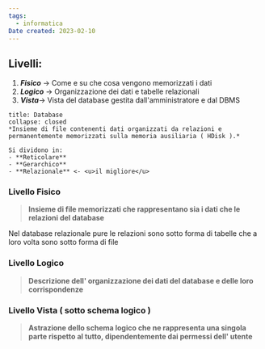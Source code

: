 ```yaml
---
tags:
  - informatica
Date created: 2023-02-10
---
```

## **Livelli:**
1. ***Fisico*** -> Come e su che cosa vengono memorizzati i dati
2. ***Logico*** -> Organizzazione dei dati e tabelle relazionali
3. ***Vista***-> Vista del database gestita dall'amministratore e dal DBMS

```ad-info
title: Database
collapse: closed
*Insieme di file contenenti dati organizzati da relazioni e permanentemente memorizzati sulla memoria ausiliaria ( HDisk ).*

Si dividono in:
- **Reticolare**
- **Gerarchico**
- **Relazionale** <- <u>il migliore</u>
```

### **Livello Fisico**
> **Insieme di file memorizzati che rappresentano sia i dati che le relazioni del database**

Nel database relazionale pure le relazioni sono sotto forma di tabelle che a loro volta sono sotto forma di file
### **Livello Logico**
> **Descrizione dell' organizzazione dei dati del database e delle loro corrispondenze**

### **Livello Vista ( sotto schema logico )**
> **Astrazione dello schema logico che ne rappresenta una singola parte rispetto al tutto, dipendentemente dai permessi dell' utente**
